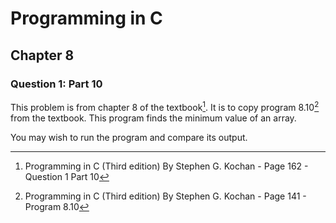 # Programming in C
## Chapter 8
### Question 1: Part 10

This problem is from chapter 8 of the textbook[^1]. It is to copy program 8.10[^2] from the textbook. This program finds the minimum value of an array.

You may wish to run the program and compare its output.


[^1]: Programming in C (Third edition) By Stephen G. Kochan - Page 162 - Question 1 Part 10
[^2]: Programming in C (Third edition) By Stephen G. Kochan - Page 141 - Program 8.10